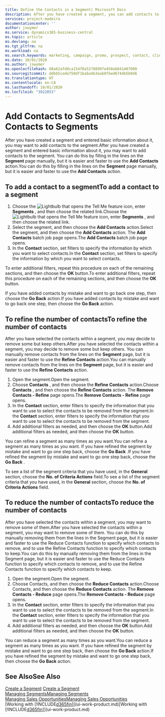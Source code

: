 ```yaml
---
title: Define the Contacts in a Segment| Microsoft Docs
description: After you have created a segment, you can add contacts to the segment, for example, as part of a marketing campaign targeting particular customers or clients.
services: project-madeira
documentationcenter: ''
author: jswymer
ms.service: dynamics365-business-central
ms.topic: article
ms.devlang: na
ms.tgt_pltfrm: na
ms.workload: na
ms.search.keywords: marketing, campaign, promo, prospect, contact, client, customer
ms.date: 10/01/2020
ms.author: jswymer
ms.openlocfilehash: 68a62afd8ca154f8a5270899fe458a6841407000
ms.sourcegitcommit: ddbb5cede750df1baba4b3eab8fbed6744b5b9d6
ms.translationtype: HT
ms.contentlocale: en-CA
ms.lasthandoff: 10/01/2020
ms.locfileid: "3922853"
---
```

# <a name="add-contacts-to-segments"></a><span data-ttu-id="c5e62-103">Add Contacts to Segments</span><span class="sxs-lookup"><span data-stu-id="c5e62-103">Add Contacts to Segments</span></span>
<span data-ttu-id="c5e62-104">After you have created a segment and entered basic information about it, you may want to add contacts to the segment.</span><span class="sxs-lookup"><span data-stu-id="c5e62-104">After you have created a segment and entered basic information about it, you may want to add contacts to the segment.</span></span> <span data-ttu-id="c5e62-105">You can do this by filling in the lines on the **Segment** page manually, but it is easier and faster to use the **Add Contacts** action.</span><span class="sxs-lookup"><span data-stu-id="c5e62-105">You can do this by filling in the lines on the **Segment** page manually, but it is easier and faster to use the **Add Contacts** action.</span></span>

## <a name="to-add-a-contact-to-a-segment"></a><span data-ttu-id="c5e62-106">To add a contact to a segment</span><span class="sxs-lookup"><span data-stu-id="c5e62-106">To add a contact to a segment</span></span>
1. <span data-ttu-id="c5e62-107">Choose the ![Lightbulb that opens the Tell Me feature](media/ui-search/search_small.png "Tell me what you want to do") icon, enter **Segments** , and then choose the related link.</span><span class="sxs-lookup"><span data-stu-id="c5e62-107">Choose the ![Lightbulb that opens the Tell Me feature](media/ui-search/search_small.png "Tell me what you want to do") icon, enter **Segments** , and then choose the related link.</span></span>  
2. <span data-ttu-id="c5e62-108">Select the segment, and then choose the **Add Contacts** action.</span><span class="sxs-lookup"><span data-stu-id="c5e62-108">Select the segment, and then choose the **Add Contacts** action.</span></span> <span data-ttu-id="c5e62-109">The **Add Contacts** batch job page opens.</span><span class="sxs-lookup"><span data-stu-id="c5e62-109">The **Add Contacts** batch job page opens.</span></span>
3. <span data-ttu-id="c5e62-110">In the **Contact** section, set filters to specify the information by which you want to select contacts.</span><span class="sxs-lookup"><span data-stu-id="c5e62-110">In the **Contact** section, set filters to specify the information by which you want to select contacts.</span></span>

<span data-ttu-id="c5e62-111">To enter additional filters, repeat this procedure on each of the remaining sections, and then choose the **OK** button.</span><span class="sxs-lookup"><span data-stu-id="c5e62-111">To enter additional filters, repeat this procedure on each of the remaining sections, and then choose the **OK** button.</span></span>

<span data-ttu-id="c5e62-112">If you have added contacts by mistake and want to go back one step, then choose the **Go Back** action.</span><span class="sxs-lookup"><span data-stu-id="c5e62-112">If you have added contacts by mistake and want to go back one step, then choose the **Go Back** action.</span></span>

## <a name="to-refine-the-number-of-contacts"></a><span data-ttu-id="c5e62-113">To refine the number of contacts</span><span class="sxs-lookup"><span data-stu-id="c5e62-113">To refine the number of contacts</span></span>
<span data-ttu-id="c5e62-114">After you have selected the contacts within a segment, you may decide to remove some but keep others.</span><span class="sxs-lookup"><span data-stu-id="c5e62-114">After you have selected the contacts within a segment, you may decide to remove some but keep others.</span></span> <span data-ttu-id="c5e62-115">You can manually remove contacts from the lines on the **Segment** page, but it is easier and faster to use the **Refine Contacts** action.</span><span class="sxs-lookup"><span data-stu-id="c5e62-115">You can manually remove contacts from the lines on the **Segment** page, but it is easier and faster to use the **Refine Contacts** action.</span></span>

1. <span data-ttu-id="c5e62-116">Open the segment.</span><span class="sxs-lookup"><span data-stu-id="c5e62-116">Open the segment.</span></span>
2. <span data-ttu-id="c5e62-117">Choose **Contacts** , and then choose the **Refine Contacts** action.</span><span class="sxs-lookup"><span data-stu-id="c5e62-117">Choose **Contacts** , and then choose the **Refine Contacts** action.</span></span> <span data-ttu-id="c5e62-118">The **Remove Contacts - Refine** page opens.</span><span class="sxs-lookup"><span data-stu-id="c5e62-118">The **Remove Contacts - Refine** page opens.</span></span>
3. <span data-ttu-id="c5e62-119">In the **Contact** section, enter filters to specify the information that you want to use to select the contacts to be removed from the segment.</span><span class="sxs-lookup"><span data-stu-id="c5e62-119">In the **Contact** section, enter filters to specify the information that you want to use to select the contacts to be removed from the segment.</span></span>
4. <span data-ttu-id="c5e62-120">Add additional filters as needed, and then choose the **OK** button.</span><span class="sxs-lookup"><span data-stu-id="c5e62-120">Add additional filters as needed, and then choose the **OK** button.</span></span>

<span data-ttu-id="c5e62-121">You can refine a segment as many times as you want.</span><span class="sxs-lookup"><span data-stu-id="c5e62-121">You can refine a segment as many times as you want.</span></span> <span data-ttu-id="c5e62-122">If you have refined the segment by mistake and want to go one step back, choose the **Go Back** .</span><span class="sxs-lookup"><span data-stu-id="c5e62-122">If you have refined the segment by mistake and want to go one step back, choose the **Go Back** .</span></span>

<span data-ttu-id="c5e62-123">To see a list of the segment criteria that you have used, in the **General** section, choose the **No. of Criteria Actions** field.</span><span class="sxs-lookup"><span data-stu-id="c5e62-123">To see a list of the segment criteria that you have used, in the **General** section, choose the **No. of Criteria Actions** field.</span></span>

## <a name="to-reduce-the-number-of-contacts"></a><span data-ttu-id="c5e62-124">To reduce the number of contacts</span><span class="sxs-lookup"><span data-stu-id="c5e62-124">To reduce the number of contacts</span></span>
<span data-ttu-id="c5e62-125">After you have selected the contacts within a segment, you may want to remove some of them.</span><span class="sxs-lookup"><span data-stu-id="c5e62-125">After you have selected the contacts within a segment, you may want to remove some of them.</span></span> <span data-ttu-id="c5e62-126">You can do this by manually removing them from the lines in the Segment page, but it is easier and faster to use the Reduce Contacts function to specify which contacts to remove, and to use the Refine Contacts function to specify which contacts to keep.</span><span class="sxs-lookup"><span data-stu-id="c5e62-126">You can do this by manually removing them from the lines in the Segment page, but it is easier and faster to use the Reduce Contacts function to specify which contacts to remove, and to use the Refine Contacts function to specify which contacts to keep.</span></span>

1. <span data-ttu-id="c5e62-127">Open the segment.</span><span class="sxs-lookup"><span data-stu-id="c5e62-127">Open the segment.</span></span>
2. <span data-ttu-id="c5e62-128">Choose Contacts, and then choose the **Reduce Contacts** action.</span><span class="sxs-lookup"><span data-stu-id="c5e62-128">Choose Contacts, and then choose the **Reduce Contacts** action.</span></span> <span data-ttu-id="c5e62-129">The **Remove Contacts - Reduce** page opens.</span><span class="sxs-lookup"><span data-stu-id="c5e62-129">The **Remove Contacts - Reduce** page opens.</span></span>
3. <span data-ttu-id="c5e62-130">In the **Contact** section, enter filters to specify the information that you want to use to select the contacts to be removed from the segment.</span><span class="sxs-lookup"><span data-stu-id="c5e62-130">In the **Contact** section, enter filters to specify the information that you want to use to select the contacts to be removed from the segment.</span></span>
4. <span data-ttu-id="c5e62-131">Add additional filters as needed, and then choose the **OK** button.</span><span class="sxs-lookup"><span data-stu-id="c5e62-131">Add additional filters as needed, and then choose the **OK** button.</span></span>

<span data-ttu-id="c5e62-132">You can reduce a segment as many times as you want.</span><span class="sxs-lookup"><span data-stu-id="c5e62-132">You can reduce a segment as many times as you want.</span></span> <span data-ttu-id="c5e62-133">If you have refined the segment by mistake and want to go one step back, then choose the **Go Back** action.</span><span class="sxs-lookup"><span data-stu-id="c5e62-133">If you have refined the segment by mistake and want to go one step back, then choose the **Go Back** action.</span></span>

## <a name="see-also"></a><span data-ttu-id="c5e62-134">See Also</span><span class="sxs-lookup"><span data-stu-id="c5e62-134">See Also</span></span>
<span data-ttu-id="c5e62-135">[Create a Segment](marketing-how-create-segment.md) </span><span class="sxs-lookup"><span data-stu-id="c5e62-135">[Create a Segment](marketing-how-create-segment.md) </span></span>  
[<span data-ttu-id="c5e62-136">Managing Segments</span><span class="sxs-lookup"><span data-stu-id="c5e62-136">Managing Segments</span></span>](marketing-segments.md)  
[<span data-ttu-id="c5e62-137">Managing Sales Opportunities</span><span class="sxs-lookup"><span data-stu-id="c5e62-137">Managing Sales Opportunities</span></span>](marketing-manage-sales-opportunities.md)  
<span data-ttu-id="c5e62-138">[Working with [!INCLUDE[d365fin](includes/d365fin_md.md)]](ui-work-product.md)</span><span class="sxs-lookup"><span data-stu-id="c5e62-138">[Working with [!INCLUDE[d365fin](includes/d365fin_md.md)]](ui-work-product.md)</span></span>  
